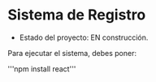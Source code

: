 <h1> Sistema de Registro</h1>

- Estado del proyecto: EN construcción.

Para ejecutar el sistema, debes poner:

'''npm install react'''

